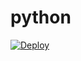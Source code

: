 # python
[![Deploy](https://www.herokucdn.com/deploy/button.svg)](https://heroku.com/deploy?template=https://github.com/8825636098/python)
